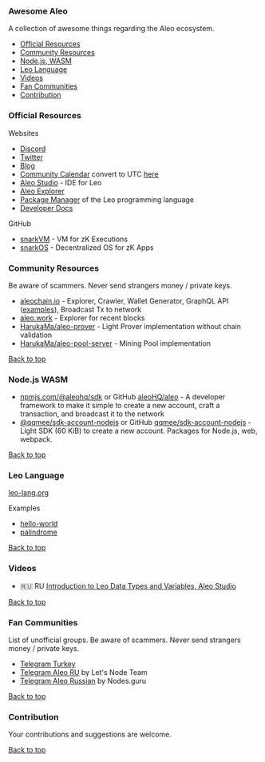 ### Awesome Aleo

A collection of awesome things regarding the Aleo ecosystem.

- [Official Resources](#official-resources)
- [Community Resources](#community-resources)
- [Node.js, WASM](#nodejs-wasm)
- [Leo Language](#leo-language)
- [Videos](#videos)
- [Fan Communities](#fan-communities)
- [Contribution](#contribution)

### Official Resources

Websites

- [Discord](https://discord.com/invite/aleohq)
- [Twitter](https://twitter.com/aleohq)
- [Blog](https://www.aleo.org/blog)
- [Community Calendar](https://www.aleo.org/community/calendar) convert to UTC [here](https://www.worldtimebuddy.com/?pl=1&lid=5,1816670,100&h=5&hf=1)
- [Aleo Studio](https://aleo.studio) - IDE for Leo
- [Aleo Explorer](https://www.aleo.network)
- [Package Manager](https://aleo.pm) of the Leo programming language
- [Developer Docs](https://developer.aleo.org)

GitHub

- [snarkVM](https://github.com/AleoHQ/snarkVM/) - VM for zK Executions
- [snarkOS](https://github.com/AleoHQ/snarkOS/) - Decentralized OS for zK Apps

### Community Resources

Be aware of scammers. Never send strangers money / private keys.

- [aleochain.io](https://aleochain.io) - Explorer, Crawler, Wallet Generator, GraphQL API ([examples](https://github.com/qqmee/aleochain-examples)), Broadcast Tx to network
- [aleo.work](https://aleo.work) - Explorer for recent blocks
- [HarukaMa/aleo-prover](https://github.com/HarukaMa/aleo-prover) - Light Prover implementation without chain validation
- [HarukaMa/aleo-pool-server](https://github.com/HarukaMa/aleo-pool-server) - Mining Pool implementation

[Back to top](#awesome-aleo)

### Node.js WASM

- [npmjs.com/@aleohq/sdk](https://www.npmjs.com/package/@aleohq/sdk) or GitHub [aleoHQ/aleo](https://github.com/AleoHQ/aleo) - A developer framework to make it simple to create a new account, craft a transaction, and broadcast it to the network
- [@qqmee/sdk-account-nodejs](https://www.npmjs.com/package/@qqmee/sdk-account-nodejs) or GitHub [qqmee/sdk-account-nodejs](https://github.com/qqmee/aleo-sdk) - Light SDK (60 KiB) to create a new account. Packages for Node.js, web, webpack.

[Back to top](#awesome-aleo)

### Leo Language

[leo-lang.org](https://leo-lang.org)

Examples

- [hello-world](https://github.com/AleoHQ/leo/tree/master/examples/hello-world)
- [palindrome](https://github.com/AleoHQ/leo/tree/master/examples/palindrome)

[Back to top](#awesome-aleo)

### Videos

- 🇷🇺 RU [Introduction to Leo Data Types and Variables, Aleo Studio](https://www.youtube.com/watch?v=Ma1YmHQ3XO4)

[Back to top](#awesome-aleo)

### Fan Communities

List of unofficial groups. Be aware of scammers. Never send strangers money / private keys.

- [Telegram Turkey](https://t.me/Aleo_Turkey)
- [Telegram Aleo RU](https://t.me/aleo_ru) by Let's Node Team
- [Telegram Aleo Russian](https://t.me/aleorussian) by Nodes.guru

[Back to top](#awesome-aleo)

### Contribution

Your contributions and suggestions are welcome.

[Back to top](#awesome-aleo)
